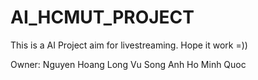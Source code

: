 # AI_HCMUT_PROJECT
This is a AI Project aim for livestreaming. Hope it work =))

Owner:
Nguyen Hoang Long
Vu Song Anh
Ho Minh Quoc
